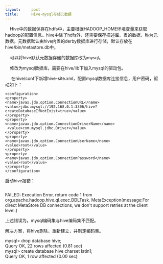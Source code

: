 ```yaml
---
layout:     post
title:      Hive-mysql存储元数据
---
```

<div id="article_content" class="article_content clearfix csdn-tracking-statistics" data-pid="blog" data-mod="popu_307" data-dsm="post">
								            <link rel="stylesheet" href="https://csdnimg.cn/release/phoenix/template/css/ck_htmledit_views-f76675cdea.css">
						<div class="htmledit_views" id="content_views">
                <p>    Hive中的数据保存在hdfs中，主要根据HADOOP_HOME环境变量来获取hadoop的配置信息。hive中除了hdfs外，还需要保存描述库、表的数据，称为元数据。元数据默认由hive内置的derby数据库进行存储，默认存放在hive/bin/metastore.db中。</p><p>    可以将hive默认元数据存储的数据库改为mysql。</p><p>    修改为mysql数据库，需要在hive/lib下加入mysql的驱动包。<br></p><p>     在hive/conf下新增hive-site.xml，配置mysql数据库连接信息，用户密码，驱动如下：</p><pre><code class="language-html">&lt;configuration&gt;
&lt;property&gt;
&lt;name&gt;javax.jdo.option.ConnectionURL&lt;/name&gt;
&lt;value&gt;jdbc:mysql://192.168.0.1:3306/hive?createDatabaseIfNotExist=true&lt;/value&gt;
&lt;/property&gt;
&lt;property&gt;
&lt;name&gt;javax.jdo.option.ConnectionDriverName&lt;/name&gt;
 &lt;value&gt;com.mysql.jdbc.Driver&lt;/value&gt;
&lt;/property&gt;
&lt;property&gt;
&lt;name&gt;javax.jdo.option.ConnectionUserName&lt;/name&gt;
&lt;value&gt;root&lt;/value&gt;
&lt;/property&gt;
&lt;property&gt;
&lt;name&gt;javax.jdo.option.ConnectionPassword&lt;/name&gt;
&lt;value&gt;root&lt;/value&gt;
&lt;/property&gt;
&lt;/configuration&gt;</code></pre><p>启动hive报错：</p><p><img src="https://img-blog.csdn.net/20180715011132705?watermark/2/text/aHR0cHM6Ly9ibG9nLmNzZG4ubmV0L3N0YXJzYW5kMTAxXw==/font/5a6L5L2T/fontsize/400/fill/I0JBQkFCMA==/dissolve/70" alt=""><br></p><p>FAILED: Execution Error, return code 1 from org.apache.hadoop.hive.ql.exec.DDLTask. MetaException(message:For direct MetaStore DB connections, we don't support retries at the client level.)<br></p><p>上述错误为，mysql编码集与hive编码集不匹配。</p><p>解决方案，将hive删除，重新建立，并制定编码集。</p><p>mysql&gt; drop database hive;<br>Query OK, 22 rows affected (0.81 sec)<br>mysql&gt; create database hive charset latin1;<br>Query OK, 1 row affected (0.00 sec)<br></p><p><br></p><p><br></p>            </div>
                </div>